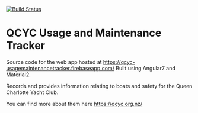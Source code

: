 [![Build Status](https://travis-ci.org/LaserFlash/qcyc-usagemaintenancetracker.svg?branch=master)](https://travis-ci.org/LaserFlash/qcyc-usagemaintenancetracker)

# QCYC Usage and Maintenance Tracker

Source code for the web app hosted at
https://qcyc-usagemaintenancetracker.firebaseapp.com/ Built using Angular7 and
Material2.

Records and provides information relating to boats and safety for the Queen
Charlotte Yacht Club.

You can find more about them here <https://qcyc.org.nz/>
